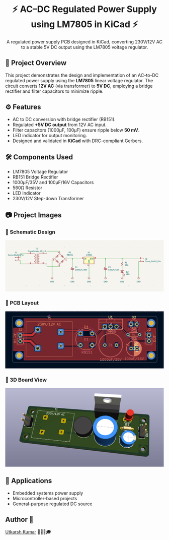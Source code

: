 <h1 align="center">⚡ AC–DC Regulated Power Supply using LM7805 in KiCad ⚡</h1>

<p align="center">
A regulated power supply PCB designed in KiCad, converting 230V/12V AC to a stable 5V DC output using the LM7805 voltage regulator.  
</p>

<h2>📌 Project Overview</h2>
<p>
This project demonstrates the design and implementation of an AC-to-DC regulated power supply using the <b>LM7805</b> linear voltage regulator.  
The circuit converts <b>12V AC</b> (via transformer) to <b>5V DC</b>, employing a bridge rectifier and filter capacitors to minimize ripple.  
</p>

<h2>⚙️ Features</h2>
<ul>
  <li>AC to DC conversion with bridge rectifier (RB151).</li>
  <li>Regulated <b>+5V DC output</b> from 12V AC input.</li>
  <li>Filter capacitors (1000µF, 100µF) ensure ripple below <b>50 mV</b>.</li>
  <li>LED indicator for output monitoring.</li>
  <li>Designed and validated in <b>KiCad</b> with DRC-compliant Gerbers.</li>
</ul>

<h2>🛠️ Components Used</h2>
<ul>
  <li>LM7805 Voltage Regulator</li>
  <li>RB151 Bridge Rectifier</li>
  <li>1000µF/35V and 100µF/16V Capacitors</li>
  <li>560Ω Resistor</li>
  <li>LED Indicator</li>
  <li>230V/12V Step-down Transformer</li>
</ul>

<h2>📷 Project Images</h2>
<h3>🔹 Schematic Design</h3>
<img src="https://github.com/utkarsh-kumar4/AC-DC-Regulated-Power-Supply-PCB-using-LM7805-in-KiCad/blob/main/Schematic%20Design.png" alt="Schematic Design" width="700">

<h3>🔹 PCB Layout</h3>
<img src="https://github.com/utkarsh-kumar4/AC-DC-Regulated-Power-Supply-PCB-using-LM7805-in-KiCad/blob/main/PCB%20Layout.png" alt="PCB Layout" width="700">

<h3>🔹 3D Board View</h3>
<img src="https://github.com/utkarsh-kumar4/AC-DC-Regulated-Power-Supply-PCB-using-LM7805-in-KiCad/blob/main/3D%20Board%20View.png" alt="3D Board View" width="700">

<h2>🚀 Applications</h2>
<ul>
  <li>Embedded systems power supply</li>
  <li>Microcontroller-based projects</li>
  <li>General-purpose regulated DC source</li>
</ul>

## Author 👤
[Utkarsh Kumar](https://github.com/utkarsh-kumar4) 👨🏻‍💻🎓
